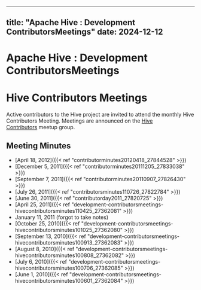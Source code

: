 ---

title: "Apache Hive : Development ContributorsMeetings"
date: 2024-12-12
----------------

# Apache Hive : Development ContributorsMeetings

# Hive Contributors Meetings

Active contributors to the Hive project are invited to attend the monthly Hive Contributors Meeting. Meetings are announced on the [Hive Contributors](http://www.meetup.com/Hive-Contributors-Group/) meetup group.

## Meeting Minutes

* [April 18, 2012]({{< ref "contributorminutes20120418_27844528" >}})
* [December 5, 2011]({{< ref "contributorminutes20111205_27833038" >}})
* [September 7, 2011]({{< ref "contributorminutes20110907_27826430" >}})
* [July 26, 2011]({{< ref "contributorsminutes110726_27822784" >}})
* [June 30, 2011]({{< ref "contributorday2011_27820725" >}})
* [April 25, 2011]({{< ref "development-contributorsmeetings-hivecontributorsminutes110425_27362081" >}})
* January 11, 2011 (forgot to take notes)
* [October 25, 2010]({{< ref "development-contributorsmeetings-hivecontributorsminutes101025_27362080" >}})
* [September 13, 2010]({{< ref "development-contributorsmeetings-hivecontributorsminutes100913_27362083" >}})
* [August 8, 2010]({{< ref "development-contributorsmeetings-hivecontributorsminutes100808_27362082" >}})
* [July 6, 2010]({{< ref "development-contributorsmeetings-hivecontributorsminutes100706_27362085" >}})
* [June 1, 2010]({{< ref "development-contributorsmeetings-hivecontributorsminutes100601_27362084" >}})

